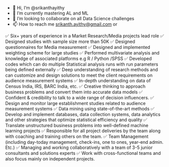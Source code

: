 - 👋 Hi, I’m @srikanthayithy
- 🌱 I’m currently mastering AL and ML
- 💞️ I’m looking to collaborate on all Data Science challenges
- 📫 How to reach me srikanth.ayithy@gmail.com or 

✅ Six+ years of experience in a Market Research/Media projects lead role
✅ Designed studies with sample size more than 50K
✅ Designed questionnaires for Media measurement
✅ Designed and implemented weighting scheme for large studies
✅ Performed multivariate analysis and knowledge of associated platforms e.g R / Python /SPSS
✅ Developed codes which can do multiple Statistical analysis runs with run parameters being defined externally
✅ Deep understanding of research methods and can customize and design solutions to meet the client requirements on audience measurement systems
✅ In-depth understanding on data of Census India, IRS, BARC India, etc.
✅ Creative thinking to approach business problems and convert them into accurate data models
✅ Confident & credibility to talk to a wide range of decision influencers.
✅ Design and monitor large establishment studies related to audience measurement systems
✅ Data mining using state-of-the-art methods
✅ Develop and implement databases, data collection systems, data analytics and other strategies that optimize statistical efficiency and quality
✅ Translate unstructured business problems into well-defined machine learning projects
✅ Responsible for all project deliveries by the team along with coaching and training others on the team.
✅ Team Management (including day-today management, check-ins, one to ones, year-end admin. Etc.)
✅ Managing and working collaboratively with a team of 3-5 junior consultants and solutions experts
✅ Work with cross-functional teams and also focus mainly on independent projects.

<!---
srikanthayithy/srikanthayithy is a ✨ special ✨ repository because its `README.md` (this file) appears on your GitHub profile.
You can click the Preview link to take a look at your changes.
--->
